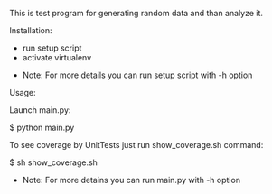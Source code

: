 This is test program for generating random data and than analyze it.




Installation:

 - run setup script
 - activate virtualenv

* Note:
 For more details you can run setup script with -h option



Usage:

Launch main.py:

 $ python main.py

To see coverage by UnitTests just run show_coverage.sh command:

 $ sh show_coverage.sh

* Note:
 For more detains you can run main.py with -h option